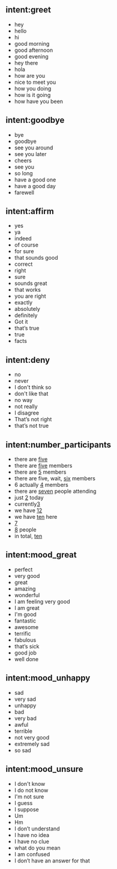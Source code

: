 ## intent:greet
- hey
- hello
- hi
- good morning
- good afternoon
- good evening
- hey there
- hola
- how are you
- nice to meet you
- how you doing
- how is it going
- how have you been

## intent:goodbye
- bye
- goodbye
- see you around
- see you later
- cheers
- see you
- so long
- have a good one
- have a good day
- farewell

## intent:affirm
- yes
- ya
- indeed
- of course
- for sure
- that sounds good
- correct
- right
- sure
- sounds great
- that works
- you are right
- exactly
- absolutely
- definitely
- Got it
- that’s true
- true
- facts

## intent:deny
- no
- never
- I don't think so
- don't like that
- no way
- not really
- I disagree
- That’s not right
- that’s not true

## intent:number_participants
- there are [five](number)
- there are [five](number) members
- there are [5](number) members
- there are five, wait, [six](number) members
- 6 actually [4](number) members
- there are [seven](number) people attending
- just [2](number) today
- currently[3](number)
- we have [12](number)
- we have [ten](number) here
- [7](number)
- [8](number) people
- in total, [ten](number)

## intent:mood_great
- perfect
- very good
- great
- amazing
- wonderful
- I am feeling very good
- I am great
- I'm good
- fantastic
- awesome
- terrific
- fabulous
- that’s sick
- good job
- well done

## intent:mood_unhappy
- sad
- very sad
- unhappy
- bad
- very bad
- awful
- terrible
- not very good
- extremely sad
- so sad

## intent:mood_unsure
- I don't know
- I do not know
- I'm not sure
- I guess
- I suppose
- Um
- Hm
- I don’t understand
- I have no idea
- I have no clue
- what do you mean
- I am confused
- I don’t have an answer for that
